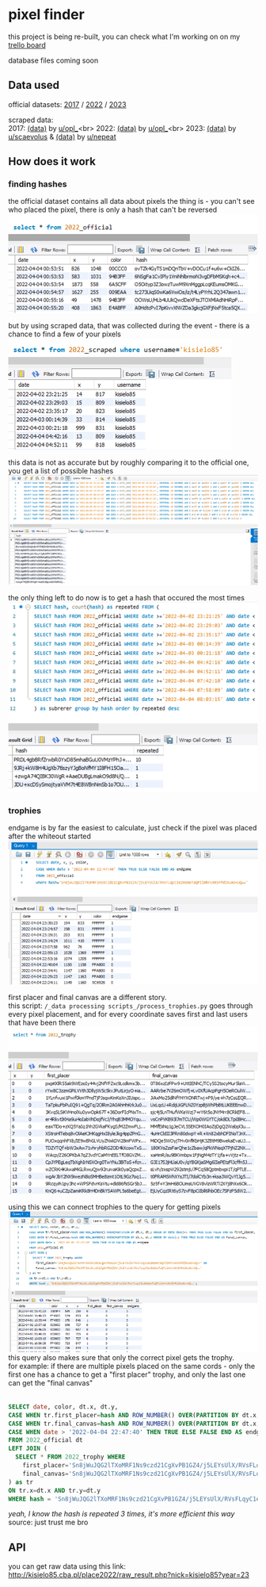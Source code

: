 # pixel finder

this project is being re-built, you can check what I'm working on on my [trello board](https://trello.com/b/vH66AXR5/pixelfinderhttps:/)

database files coming soon<br>

## Data used

official datasets: [2017](https://www.reddit.com/r/redditdata/comments/6640ru/place_datasets_april_fools_2017/) / [2022](https://www.reddit.com/r/place/comments/txvk2d/rplace_datasets_april_fools_2022/) / [2023](https://www.reddit.com/r/place/comments/15bjm5o/rplace_2023_data/)

scraped data:<br>
2017: [(data)](https://https://archive.org/details/place2017-opl) by [u/opl_](https://www.reddit.com/user/opl_)<br>
2022: [(data)](https://www.reddit.com/r/redditdata/comments/6640ru/place_datasets_april_fools_2017/) by [u/opl_](https://www.reddit.com/user/opl_)<br>
2023: [(data)](https://mod.ifies.com/f/230728_pixelhistory.xz) by [u/scaevolus](https://www.reddit.com/user/scaevolus) & [(data)](https://cdn.discordapp.com/attachments/297524632234229761/1133536680373133332/pixels.csv.zst) by [u/nepeat](https://www.reddit.com/u/nepeat/https:/)<br>

## How does it work

### finding hashes

the official dataset contains all data about pixels
the thing is - you can't see who placed the pixel, there is only a hash that can't be reversed<br>
![](assets/20230805_202401_finding_hashes_1.png)

but by using scraped data, that was collected during the event - there is a chance to find a few of your pixels<br>
![](assets/20230805_202421_finding_hashes_2.png)

this data is not as accurate but by roughly comparing it to the official one, you get a list of possible hashes<br>
![](assets/20230805_202429_finding_hashes_3.png)

the only thing left to do now is to get a hash that occured the most times<br>
![](assets/20230805_202445_finding_hashes_4.png)

### trophies

endgame is by far the easiest to calculate, just check if the pixel was placed after the whiteout started<br>
![](assets/20230805_204445_trophy_1.png)

first placer and final canvas are a different story.<br>
this script: `/_data processing scripts_/process_trophies.py` goes through every pixel placement, and for every coordinate saves first and last users that have been there<br>
![](assets/20230805_205553_trophy_2.png)

using this we can connect trophies to the query for getting pixels<br>
![](assets/20230805_204502_trophy_3.png)<br>
this query also makes sure that only the correct pixel gets the trophy.<br>
for example: if there are multiple pixels placed on the same cords - only the first one has a chance to get a "first placer" trophy, and only the last one can get the "final canvas"<br><br>

```sql
SELECT date, color, dt.x, dt.y,
CASE WHEN tr.first_placer=hash AND ROW_NUMBER() OVER(PARTITION BY dt.x, dt.y ORDER BY date desc)=1 THEN TRUE ELSE FALSE END AS first_placer,
CASE WHEN tr.final_canvas=hash AND ROW_NUMBER() OVER(PARTITION BY dt.x, dt.y ORDER BY date)=1 THEN TRUE ELSE FALSE END AS final_canvas,
CASE WHEN date > '2022-04-04 22:47:40' THEN TRUE ELSE FALSE END AS endgame
FROM 2022_official dt
LEFT JOIN (
  SELECT * FROM 2022_trophy WHERE
	first_placer='Sn8jWuJQG2lTXoMRF1Ns9czd21CgXvPB1GZ4/j5LEYsUlX/RVsFLqyC1e2m1meTaQPilmhrUXkShfdlkuXo+UQ==' OR
	final_canvas='Sn8jWuJQG2lTXoMRF1Ns9czd21CgXvPB1GZ4/j5LEYsUlX/RVsFLqyC1e2m1meTaQPilmhrUXkShfdlkuXo+UQ=='
) as tr
ON tr.x=dt.x AND tr.y=dt.y
WHERE hash = 'Sn8jWuJQG2lTXoMRF1Ns9czd21CgXvPB1GZ4/j5LEYsUlX/RVsFLqyC1e2m1meTaQPilmhrUXkShfdlkuXo+UQ==';
```

*yeah, I know the hash is repeated 3 times, it's more efficient this way*<br>
source: just trust me bro<br>

## API

you can get raw data using this link:<br>
http://kisielo85.cba.pl/place2022/raw_result.php?nick=kisielo85?year=23<br>
